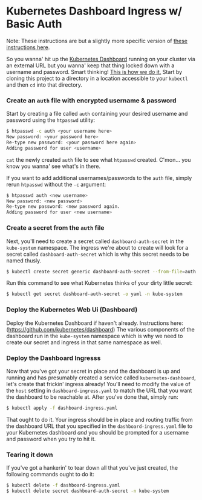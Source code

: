 # Kubernetes Dashboard Ingress w/ Basic Auth
Note:  These instructions are but a slightly more specific version of [these instructions here](https://docs.giantswarm.io/guides/advanced-ingress-configuration/#authentication).

So you wanna' hit up the [Kubernetes Dashboard](https://github.com/kubernetes/dashboard)
running on your cluster via an external URL but you wanna' keep that thing locked down with a username and password.
Smart thinking!  [This is how we do it.](https://www.youtube.com/watch?v=0hiUuL5uTKc)  Start by cloning this project
to a directory in a location accessible to your `kubectl` and then `cd` into that directory.

### Create an `auth` file with encrypted username & password
Start by creating a file called `auth` containing your desired username and password using the `htpasswd` utility:

```bash
$ htpasswd -c auth <your username here>
New password: <your password here>
Re-type new password: <your password here again>
Adding password for user <username>
```

`cat` the newly created `auth` file to see what `htpasswd` created.  C'mon... you know you wanna' see what's in there.

If you want to add additional usernames/passwords to the `auth` file, simply rerun `htpasswd` without the `-c` argument:

```bash
$ htpasswd auth <new username>
New password: <new password>
Re-type new password: <new password again.
Adding password for user <new username>
```

### Create a secret from the `auth` file
Next, you'll need to create a secret called `dashboard-auth-secret` in the `kube-system` namespace.  The ingress we're
about to create will look for a secret called `dashboard-auth-secret` which is why this secret needs to be named thusly.

```bash
$ kubectl create secret generic dashboard-auth-secret --from-file=auth -n kube-system
```

Run this command to see what Kubernetes thinks of your dirty little secret:

```bash
$ kubectl get secret dashboard-auth-secret -o yaml -n kube-system
```

### Deploy the Kubernetes Web Ui (Dashboard)
Deploy the Kubernetes Dashboard if haven't already.  Instructions here: (https://github.com/kubernetes/dashboard)
The various components of the dashboard run in the `kube-system` namespace which is why we need to create our secret 
and ingress in that same namespace as well.

### Deploy the Dashboard Ingresss
Now that you've got your secret in place and the dashboard is up and running and has presumably created a
service called `kubernetes-dashboard`, let's create that frickin' ingress already!  You'll need to modify
the value of the `host` setting in `dashboard-ingress.yaml` to match the URL that you want the dashboard to
be reachable at.  After you've done that, simply run:

```bash
$ kubectl apply -f dashboard-ingress.yaml 
```

That ought to do it.  Your ingress should be in place and routing traffic from the dashboard URL that you specified 
in the `dashboard-ingress.yaml` file to your Kubernetes dashboard *and* you should be prompted for a username and
password when you try to hit it.

### Tearing it down
If you've got a hankerin' to tear down all that you've just created, the following commands ought to do it:

```bash
$ kubectl delete -f dashboard-ingress.yaml
$ kubectl delete secret dashboard-auth-secret -n kube-system
```


